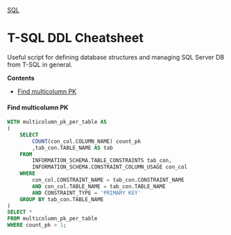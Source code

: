 [SQL](/languages/sql)
# T-SQL DDL Cheatsheet

Useful script for defining database structures and managing SQL Server DB from T-SQL in general.

**Contents**
- [Find multicolumn PK](/languages/sql/tsql-ddl-cheatsheet?id=find-multicolumn-pk)

#### Find multicolumn PK

```sql
WITH multicolumn_pk_per_table AS
(
    SELECT 
        COUNT(con_col.COLUMN_NAME) count_pk
        ,tab_con.TABLE_NAME AS tab
    FROM
        INFORMATION_SCHEMA.TABLE_CONSTRAINTS tab_con, 
        INFORMATION_SCHEMA.CONSTRAINT_COLUMN_USAGE con_col 
    WHERE 
        con_col.CONSTRAINT_NAME = tab_con.CONSTRAINT_NAME
        AND con_col.TABLE_NAME = tab_con.TABLE_NAME
        AND CONSTRAINT_TYPE = 'PRIMARY KEY'
    GROUP BY tab_con.TABLE_NAME
)
SELECT *
FROM multicolumn_pk_per_table
WHERE count_pk > 1;
```
